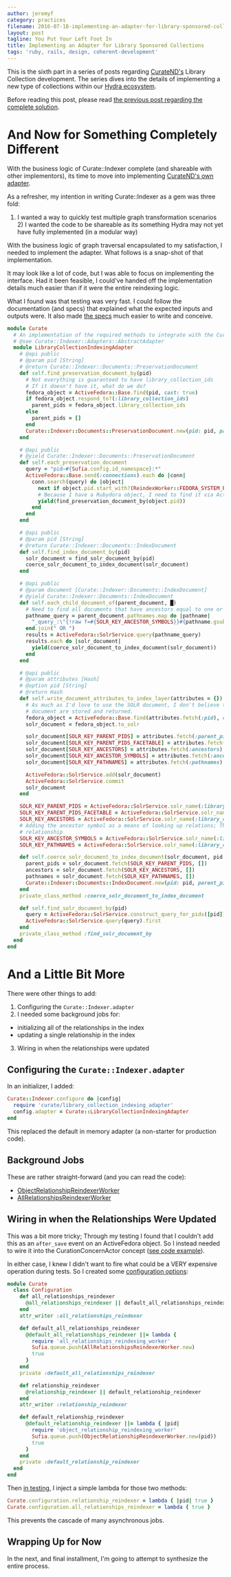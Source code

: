 ```yaml
---
author: jeremyf
category: practices
filename: 2016-07-18-implementing-an-adapter-for-library-sponsored-collections.md
layout: post
tagline: You Put Your Left Foot In
title: Implementing an Adapter for Library Sponsored Collections
tags: 'ruby, rails, design, coherent-development'
---
```


This is the sixth part in a series of posts regarding [CurateND's](https://curate.nd.edu/) Library Collection development. The series dives into the details of implementing a new type of collections within our [Hydra ecosystem](https://projecthydra.org/).

Before reading this post, please read [the previous post regarding the complete solution](/posts/2016-07-15-complete-solution-for-library-sponsored-collections).

# And Now for Something Completely Different

With the business logic of Curate::Indexer complete (and shareable with other implementors), its time to move into implementing [CurateND's own adapter](https://github.com/ndlib/curate_nd/blob/fb23ba489bc2872610cd1245da6da4a41f8299ce/lib/curate/library_collection_indexing_adapter.rb).

As a refresher, my intention in writing Curate::Indexer as a gem was three fold:

1) I wanted a way to quickly test multiple graph transformation scenarios 2) I wanted the code to be shareable as its something Hydra may not yet have fully implemented (in a modular way)

With the business logic of graph traversal encapsulated to my satisfaction, I needed to implement the adapter. What follows is a snap-shot of that implementation.

It may look like a lot of code, but I was able to focus on implementing the interface. Had it been feasible, I could've handed off the implementation details much easier than if it were the entire reindexing logic.

What I found was that testing was very fast. I could follow the documentation (and specs) that explained what the expected inputs and outputs were. It also made [the specs](https://github.com/ndlib/curate_nd/blob/fb23ba489bc2872610cd1245da6da4a41f8299ce/spec/lib/curate/library_collection_indexing_adapter_spec.rb) much easier to write and conceive.

```ruby
module Curate
  # An implementation of the required methods to integrate with the Curate::Indexer gem.
  # @see Curate::Indexer::Adapters::AbstractAdapter
  module LibraryCollectionIndexingAdapter
    # @api public
    # @param pid [String]
    # @return Curate::Indexer::Documents::PreservationDocument
    def self.find_preservation_document_by(pid)
      # Not everything is guaranteed to have library_collection_ids
      # If it doesn't have it, what do we do?
      fedora_object = ActiveFedora::Base.find(pid, cast: true)
      if fedora_object.respond_to?(:library_collection_ids)
        parent_pids = fedora_object.library_collection_ids
      else
        parent_pids = []
      end
      Curate::Indexer::Documents::PreservationDocument.new(pid: pid, parent_pids: parent_pids)
    end

    # @api public
    # @yield Curate::Indexer::Documents::PreservationDocument
    def self.each_preservation_document
      query = "pid~#{Sufia.config.id_namespace}:*"
      ActiveFedora::Base.send(:connections).each do |conn|
        conn.search(query) do |object|
          next if object.pid.start_with?(ReindexWorker::FEDORA_SYSTEM_PIDS)
          # Because I have a Rubydora object, I need to find it via ActiveFedora, thus the reuse.
          yield(find_preservation_document_by(object.pid))
        end
      end
    end

    # @api public
    # @param pid [String]
    # @return Curate::Indexer::Documents::IndexDocument
    def self.find_index_document_by(pid)
      solr_document = find_solr_document_by(pid)
      coerce_solr_document_to_index_document(solr_document)
    end

    # @api public
    # @param document [Curate::Indexer::Documents::IndexDocument]
    # @yield Curate::Indexer::Documents::IndexDocument
    def self.each_child_document_of(parent_document, █)
      # Need to find all documents that have ancestors equal to one or more of the given parent_document's pathnames
      pathname_query = parent_document.pathnames.map do |pathname|
        "_query_:\"{!raw f=#{SOLR_KEY_ANCESTOR_SYMBOLS}}#{pathname.gsub('"', '\"')}\""
      end.join(" OR ")
      results = ActiveFedora::SolrService.query(pathname_query)
      results.each do |solr_document|
        yield(coerce_solr_document_to_index_document(solr_document))
      end
    end

    # @api public
    # @param attributes [Hash]
    # @option pid [String]
    # @return Hash
    def self.write_document_attributes_to_index_layer(attributes = {})
      # As much as I'd love to use the SOLR document, I don't believe this is feasable as not all elements of the
      # document are stored and returned.
      fedora_object = ActiveFedora::Base.find(attributes.fetch(:pid), cast: true)
      solr_document = fedora_object.to_solr

      solr_document[SOLR_KEY_PARENT_PIDS] = attributes.fetch(:parent_pids)
      solr_document[SOLR_KEY_PARENT_PIDS_FACETABLE] = attributes.fetch(:parent_pids)
      solr_document[SOLR_KEY_ANCESTORS] = attributes.fetch(:ancestors)
      solr_document[SOLR_KEY_ANCESTOR_SYMBOLS] = attributes.fetch(:ancestors)
      solr_document[SOLR_KEY_PATHNAMES] = attributes.fetch(:pathnames)

      ActiveFedora::SolrService.add(solr_document)
      ActiveFedora::SolrService.commit
      solr_document
    end

    SOLR_KEY_PARENT_PIDS = ActiveFedora::SolrService.solr_name(:library_collections).freeze
    SOLR_KEY_PARENT_PIDS_FACETABLE = ActiveFedora::SolrService.solr_name(:library_collections, :facetable).freeze
    SOLR_KEY_ANCESTORS = ActiveFedora::SolrService.solr_name(:library_collections_ancestors).freeze
    # Adding the ancestor symbol as a means of looking up relations; This is cribbed from our current version of ActiveFedora's
    # relationship
    SOLR_KEY_ANCESTOR_SYMBOLS = ActiveFedora::SolrService.solr_name(:library_collections_ancestors, :symbol).freeze
    SOLR_KEY_PATHNAMES = ActiveFedora::SolrService.solr_name(:library_collections_pathnames).freeze

    def self.coerce_solr_document_to_index_document(solr_document, pid = solr_document.fetch('id'))
      parent_pids = solr_document.fetch(SOLR_KEY_PARENT_PIDS, [])
      ancestors = solr_document.fetch(SOLR_KEY_ANCESTORS, [])
      pathnames = solr_document.fetch(SOLR_KEY_PATHNAMES, [])
      Curate::Indexer::Documents::IndexDocument.new(pid: pid, parent_pids: parent_pids, pathnames: pathnames, ancestors: ancestors)
    end
    private_class_method :coerce_solr_document_to_index_document

    def self.find_solr_document_by(pid)
      query = ActiveFedora::SolrService.construct_query_for_pids([pid])
      ActiveFedora::SolrService.query(query).first
    end
    private_class_method :find_solr_document_by
  end
end
```

# And a Little Bit More

There were other things to add:

1. Configuring the `Curate::Indexer.adapter`
2. I needed some background jobs for:

  - initializing all of the relationships in the index
  - updating a single relationship in the index

3. Wiring in when the relationships were updated

## Configuring the `Curate::Indexer.adapter`

In an initializer, I added:

```ruby
Curate::Indexer.configure do |config|
  require 'curate/library_collection_indexing_adapter'
  config.adapter = Curate::LibraryCollectionIndexingAdapter
end
```

This replaced the default in memory adapter (a non-starter for production code).

## Background Jobs

These are rather straight-forward (and you can read the code):

- [ObjectRelationshipReindexerWorker](https://github.com/ndlib/curate_nd/blob/fb23ba489bc2872610cd1245da6da4a41f8299ce/app/workers/object_relationship_reindexing_worker.rb#L2)
- [AllRelationshipsReindexerWorker](https://github.com/ndlib/curate_nd/blob/fb23ba489bc2872610cd1245da6da4a41f8299ce/app/workers/all_relationships_reindexing_worker.rb)

## Wiring in when the Relationships Were Updated

This was a bit more tricky; Through my testing I found that I couldn't add this as an `after_save` event on an ActiveFedora object. So I instead needed to wire it into the CurationConcernActor concept ([see code example](https://github.com/ndlib/curate_nd/blob/fb23ba489bc2872610cd1245da6da4a41f8299ce/app/services/curation_concern/base_actor.rb#L64)).

In either case, I knew I didn't want to fire what could be a VERY expensive operation during tests. So I created some [configuration options](https://github.com/ndlib/curate_nd/blob/master/lib/curate/configuration.rb#L23-L49):

```ruby
module Curate
  class Configuration
    def all_relationships_reindexer
      @all_relationships_reindexer || default_all_relationships_reindexer
    end
    attr_writer :all_relationships_reindexer

    def default_all_relationships_reindexer
      @default_all_relationships_reindexer ||= lambda {
        require 'all_relationships_reindexing_worker'
        Sufia.queue.push(AllRelationshipsReindexerWorker.new)
        true
      }
    end
    private :default_all_relationships_reindexer

    def relationship_reindexer
      @relationship_reindexer || default_relationship_reindexer
    end
    attr_writer :relationship_reindexer

    def default_relationship_reindexer
      @default_relationship_reindexer ||= lambda { |pid|
        require 'object_relationship_reindexing_worker'
        Sufia.queue.push(ObjectRelationshipReindexerWorker.new(pid))
        true
      }
    end
    private :default_relationship_reindexer
  end
end
```

Then [in testing](https://github.com/ndlib/curate_nd/blob/master/config/environments/test.rb#L48-L50), I inject a simple lambda for those two methods:

```ruby
Curate.configuration.relationship_reindexer = lambda { |pid| true }
Curate.configuration.all_relationships_reindexer = lambda { true }
```

This prevents the cascade of many asynchronous jobs.

## Wrapping Up for Now

In the next, and final installment, I'm going to attempt to synthesize the entire process.
